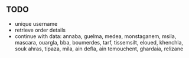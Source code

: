 ## TODO

- unique username
- retrieve order details
- continue with data: annaba, guelma, medea, monstaganem, msila, mascara, ouargla, bba, boumerdes, tarf, tissemsilt, eloued, khenchla, souk ahras, tipaza, mila, ain defla, ain temouchent, ghardaia, relizane
